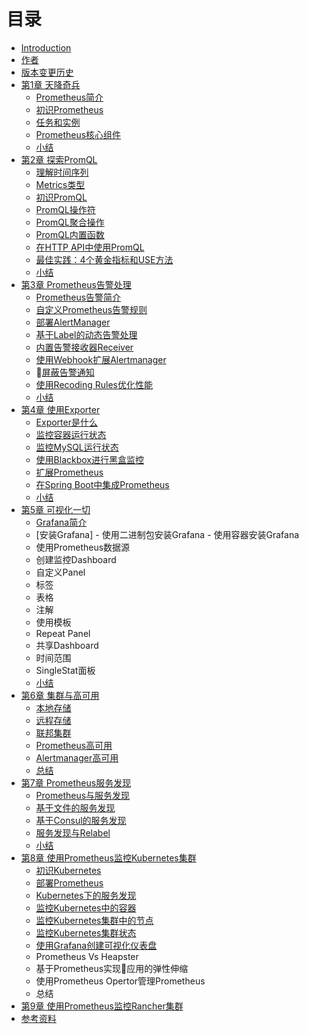 # 目录

- [Introduction](README.md)
- [作者](AUTHOR.md)
- [版本变更历史](CHANGELOGS.md)
- [第1章 天降奇兵](./chapter0/README.md)
  - [Prometheus简介](./sources/why-monitor.md)
  - [初识Prometheus](./sources/prometheus-quick-start.md)
  - [任务和实例](./sources/prometheus-job-and-instance.md)
  - [Prometheus核心组件](./sources/prometheus-architecture-and-components.md)
  - [小结](./chapter0/SUMMARY.md)
- [第2章 探索PromQL](./chapter2/README.md)
  - [理解时间序列](./sources/what-is-prometheus-metrics-and-labels.md)
  - [Metrics类型](./sources/prometheus-metrics-types.md)
  - [初识PromQL](./sources/prometheus-query-language.md)
  - [PromQL操作符](./sources/prometheus-promql-operators-v2.md)
  - [PromQL聚合操作](./sources/prometheus-aggr-ops.md)
  - [PromQL内置函数](./sources/prometheus-promql-functions.md)
  - [在HTTP API中使用PromQL](./sources/prometheus-promql-with-http-api.md)
  - [最佳实践：4个黄金指标和USE方法](./sources/prometheus-promql-best-praticase.md)
  - [小结](./chapter2/SUMMARY.md)
- [第3章 Prometheus告警处理](./chapter3/README.md)
  - [Prometheus告警简介](./sources/prometheus-alert-manager-overview.md)
  - [自定义Prometheus告警规则](./sources/prometheus-alert-rule.md)
  - [部署AlertManager](./sources/install-alert-manager.md)
  - [基于Label的动态告警处理](./sources/alert-manager-routes.md)
  - [内置告警接收器Receiver](./sources/alert-manager-with-smtp.md)
  - [使用Webhook扩展Alertmanager](./sources/alert-manager-extension-with-webhook.md)
  - [屏蔽告警通知](./sources/alert-manager-inhibit.md)
  - [使用Recoding Rules优化性能](./sources/prometheus-recoding-rules.md)
  - [小结](./chapter3/SUMMARY.md)
- [第4章 使用Exporter](./chapter5/README.md)
  - [Exporter是什么](./sources/what-is-prometheus-exporter.md)
  - [监控容器运行状态](./sources/use-prometheus-monitor-container.md)
  - [监控MySQL运行状态](./sources/use-promethues-monitor-mysql.md)
  - [使用Blackbox进行黑盒监控](./sources/install_blackbox_exporter.md)
  - [扩展Prometheus](./sources/custom_metrics_with_java_sdk.md)
  - [在Spring Boot中集成Prometheus](./sources/custom_app_support_prometheus.md)
  - [小结](./chapter5/SUMMARY.md)
- [第5章 可视化一切](./chapter4/README.md)
  - [Grafana简介](./sources/grafana-intro.md)
  - [安装Grafana]
        - 使用二进制包安装Grafana
        - 使用容器安装Grafana
  - 使用Prometheus数据源
  - 创建监控Dashboard
  - 自定义Panel
  - 标签
  - 表格
  - 注解
  - 使用模板
  - Repeat Panel
  - 共享Dashboard
  - 时间范围
  - SingleStat面板
  - [小结](./chapter5/SUMMARY.md)
- [第6章 集群与高可用](./chapter7/READMD.md)
  - [本地存储](./sources/prometheus-local-storage.md)
  - [远程存储](./sources/prometheus-remote-storage.md)
  - [联邦集群](./sources/scale-prometheus-with-federation.md)
  - [Prometheus高可用](./sources/prometheus-and-high-availability.md)
  - [Alertmanager高可用](./sources/alertmanager-high-availability.md)
  - [总结](./chapter4/SUMMARY.md)
- [第7章 Prometheus服务发现](./chapter6/README.md)
  - [Prometheus与服务发现](./sources/why-need-service-discovery.md)
  - [基于文件的服务发现](./sources/service-discovery-with-file.md)
  - [基于Consul的服务发现](./sources/service-discovery-with-consul.md)
  - [服务发现与Relabel](./sources/service-discovery-with-relabel.md)
  - [小结](./chapter6/SUMMARY.md)
- [第8章 使用Prometheus监控Kubernetes集群](./chapter8/READMD.md)
  - [初识Kubernetes](./sources/kubernetes-with-minikube.md)
  - [部署Prometheus](./sources/deploy-prometheus-in-kubernetes.md)
  - [Kubernetes下的服务发现](./sources/service-discovery-with-kubernetes.md)
  - [监控Kubernetes中的容器](./sources/use-prometheus-monitor-containers-in-k8s.md)
  - [监控Kubernetes集群中的节点](./sources/use-promethues-monitor-node-in-k8s.md)
  - [监控Kubernetes集群状态](./sources/use-prometheus-monitor-k8s-cluster-state.md)
  - [使用Grafana创建可视化仪表盘](./sources/use-grafana-in-k8s.md)
  - Prometheus Vs Heapster
  - 基于Prometheus实现应用的弹性伸缩
  - 使用Prometheus Opertor管理Prometheus
  - 总结
- [第9章 使用Prometheus监控Rancher集群](./chapter10/README.md)
- [参考资料](./REFERENCES.md)